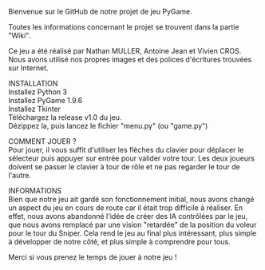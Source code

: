 Bienvenue sur le GitHub de notre projet de jeu PyGame. 

Toutes les informations concernant le projet se trouvent dans la partie "Wiki".

Ce jeu a été réalisé par Nathan MULLER, Antoine Jean et Vivien CROS.
Nous avons utilisé nos propres images et des polices d'écritures trouvées sur Internet.

INSTALLATION  
Installez Python 3  
Installez PyGame 1.9.6  
Installez Tkinter  
Téléchargez la release v1.0 du jeu.  
Dézippez la, puis lancez le fichier "menu.py" (ou "game.py")


COMMENT JOUER ?  
Pour jouer, il vous suffit d'utiliser les flèches du clavier pour déplacer le sélecteur puis appuyer sur entrée pour valider votre tour.
Les deux joueurs doivent se passer le clavier à tour de rôle et ne pas regarder le tour de l'autre.


INFORMATIONS  
Bien que notre jeu ait gardé son fonctionnement initial, nous avons changé un aspect du jeu en cours de route car il était trop difficile à réaliser. En effet, nous avons abandonné l'idée de créer des IA contrôlées par le jeu, que nous avons remplacé par une vision "retardée" de la position du voleur pour le tour du Sniper. Cela rend le jeu au final plus intéressant, plus simple à développer de notre côté, et plus simple à comprendre pour tous.

Merci si vous prenez le temps de jouer à notre jeu ! 
